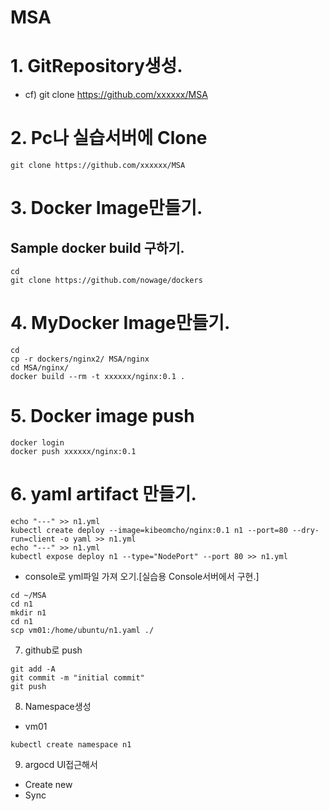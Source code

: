 # MSA

# 1. GitRepository생성.
* cf) git clone https://github.com/xxxxxx/MSA

# 2. Pc나 실습서버에 Clone
```
git clone https://github.com/xxxxxx/MSA
```

# 3. Docker Image만들기.
## Sample docker build  구하기.
```
cd
git clone https://github.com/nowage/dockers
```

# 4. MyDocker Image만들기.
```
cd
cp -r dockers/nginx2/ MSA/nginx
cd MSA/nginx/
docker build --rm -t xxxxxx/nginx:0.1 .
```

# 5. Docker image push
```
docker login
docker push xxxxxx/nginx:0.1
```

# 6. yaml artifact 만들기.
```
echo "---" >> n1.yml
kubectl create deploy --image=kibeomcho/nginx:0.1 n1 --port=80 --dry-run=client -o yaml >> n1.yml
echo "---" >> n1.yml
kubectl expose deploy n1 --type="NodePort" --port 80 >> n1.yml
```
* console로 yml파일 가져 오기.[실습용 Console서버에서 구현.]
```
cd ~/MSA
cd n1
mkdir n1
cd n1
scp vm01:/home/ubuntu/n1.yaml ./

```

7. github로 push
```
git add -A
git commit -m "initial commit"
git push
````

8. Namespace생성
* vm01
```
kubectl create namespace n1
```

9. argocd UI접근해서
* Create new
* Sync
